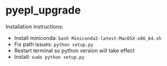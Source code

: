 # pyepl_upgrade

Installation instructions:
* Install miniconda: `bash Miniconda2-latest-MacOSX-x86_64.sh`
* Fix path issues: `python setup.py`
* Restart terminal so python version will take effect
* Install: `sudo python setup.py`
